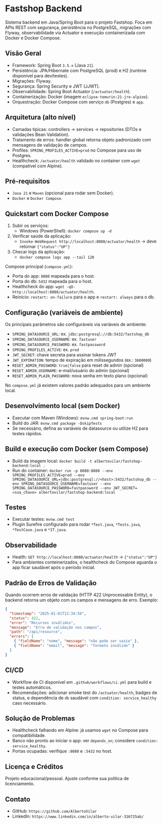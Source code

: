 # Fastshop Backend

Sistema backend em Java/Spring Boot para o projeto Fastshop. Foca em APIs REST com segurança, persistência no PostgreSQL, migrações com Flyway, observabilidade via Actuator e execução containerizada com Docker e Docker Compose.

## Visão Geral
- Framework: Spring Boot `3.5.x` (Java `21`).
- Persistência: JPA/Hibernate com PostgreSQL (prod) e H2 (runtime disponível para dev/testes).
- Migrações: Flyway.
- Segurança: Spring Security e JWT (JJWT).
- Observabilidade: Spring Boot Actuator (`/actuator/health`).
- Containerização: Docker (imagem `eclipse-temurin:21-jre-alpine`).
- Orquestração: Docker Compose com serviço `db` (Postgres) e `app`.

## Arquitetura (alto nível)
- Camadas típicas: controllers → services → repositories (DTOs e validações Bean Validation).
- Tratamento de erros: handler global retorna objeto padronizado com mensagens de validação de campos.
- Profiles: `SPRING_PROFILES_ACTIVE=prod` no Compose para uso de Postgres.
- Healthcheck: `/actuator/health` validado no container com `wget` (compatível com Alpine).

## Pré-requisitos
- `Java 21` e `Maven` (opcional para rodar sem Docker).
- `Docker` e `Docker Compose`.

## Quickstart com Docker Compose
1. Subir os serviços:
   - Windows (PowerShell): `docker compose up -d`
2. Verificar saúde da aplicação:
   - `Invoke-WebRequest http://localhost:8080/actuator/health` → deve retornar `{"status":"UP"}`
3. Checar logs da aplicação:
   - `docker compose logs app --tail 120`

Compose principal (`compose.yml`):
- Porta do app: `8080` mapeada para o host.
- Porta do db: `5432` mapeada para o host.
- Healthcheck do app: `wget -qO- http://localhost:8080/actuator/health`.
- Reinício: `restart: on-failure` para o app e `restart: always` para o db.

## Configuração (variáveis de ambiente)
Os principais parâmetros são configuráveis via variáveis de ambiente:
- `SPRING_DATASOURCE_URL`: ex. `jdbc:postgresql://db:5432/fastshop_db`
- `SPRING_DATASOURCE_USERNAME`: ex. `fastuser`
- `SPRING_DATASOURCE_PASSWORD`: ex. `fastpassword`
- `SPRING_PROFILES_ACTIVE`: ex. `prod`
- `JWT_SECRET`: chave secreta para assinar tokens JWT
- `JWT_EXPIRATION`: tempo de expiração em milissegundos (ex.: `3600000`)
- `RESET_ADMIN_PASSWORD`: `true|false` para reset de admin (opcional)
- `RESET_ADMIN_USERNAME`: e-mail/usuário do admin (opcional)
- `RESET_ADMIN_PLAIN_PASSWORD`: nova senha em texto plano (opcional)

No `compose.yml` já existem valores padrão adequados para um ambiente local.

## Desenvolvimento local (sem Docker)
- Executar com Maven (Windows): `mvnw.cmd spring-boot:run`
- Build do JAR: `mvnw.cmd package -DskipTests`
- Se necessário, defina as variáveis de datasource ou utilize H2 para testes rápidos.

## Build e execução com Docker (sem Compose)
- Build da imagem local: `docker build -t albertovilar/fastshop-backend:local .`
- Run do container: `docker run -p 8080:8080 --env SPRING_PROFILES_ACTIVE=prod --env SPRING_DATASOURCE_URL=jdbc:postgresql://<host>:5432/fastshop_db --env SPRING_DATASOURCE_USERNAME=fastuser --env SPRING_DATASOURCE_PASSWORD=fastpassword --env JWT_SECRET=<sua_chave> albertovilar/fastshop-backend:local`

## Testes
- Executar testes: `mvnw.cmd test`
- Plugin Surefire configurado para rodar `*Test.java`, `*Tests.java`, `*TestCase.java` e `*IT.java`.

## Observabilidade
- Health: `GET http://localhost:8080/actuator/health` → `{"status":"UP"}`
- Para ambientes conteinerizados, o healthcheck do Compose aguarda o app ficar saudável após o período inicial.

## Padrão de Erros de Validação
Quando ocorrem erros de validação (HTTP 422 Unprocessable Entity), o backend retorna um objeto com os campos e mensagens de erro. Exemplo:
```json
{
  "timestamp": "2025-01-01T12:34:56",
  "status": 422,
  "error": "Recursos inválidos",
  "message": "Erro de validação nos campos",
  "path": "/api/resource",
  "errors": [
    { "fieldName": "nome", "message": "não pode ser vazio" },
    { "fieldName": "email", "message": "formato inválido" }
  ]
}
```

## CI/CD
- Workflow de CI disponível em `.github/workflows/ci.yml` para build e testes automáticos.
- Recomendações: adicionar smoke test do `/actuator/health`, badges de status, e dependência de `db` saudável com `condition: service_healthy` caso necessário.

## Solução de Problemas
- Healthcheck falhando em Alpine: já usamos `wget` no Compose para compatibilidade.
- Banco não pronto ao iniciar o app: ver `depends_on`; considere `condition: service_healthy`.
- Portas ocupadas: verifique `:8080` e `:5432` no host.

## Licença e Créditos
Projeto educacional/pessoal. Ajuste conforme sua política de licenciamento.

## Contato
- GitHub: `https://github.com/AlbertoVilar`
- LinkedIn: `https://www.linkedin.com/in/alberto-vilar-316725ab/`